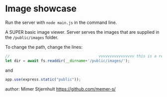 # Image showcase

Run the server with `node main.js` in the command line.

A SUPER basic image viewer. Server serves the images that are supplied in the `/public/images` folder.

To change the path, change the lines:

```js
//	                                      vvvvvvvvvvvvvvvv this is a relative path to the folder of images
let dir = await fs.readdir(__dirname+'/public/images/');
```
and
```js
app.use(express.static("public"));
```

author: Mimer Stjernhult https://github.com/memer-s/

